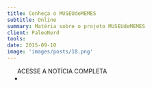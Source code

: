 ```yaml
---
title: Conheça o MUSEUdeMEMES
subtitle: Online
summary: Matéria sobre o projeto MUSEUdeMEMES
client: PaleoNerd
tools: 
date: 2015-09-10
image: 'images/posts/18.png'
---
```




<div class="post__share"><ul class="share__list list-reset">ACESSE A NOTÍCIA COMPLETA<li class="share__item" style="margin-left: 10px"><a class="share__link share__facebook" style="background: #fa5657" href="http://paleonerd.com.br/2015/09/10/conheca-o-museudememes/" title="Link" rel="nofollow"><i class="fa-solid fa-link"></i></a></li></ul></div>
<!-- <div class="gallery-box"><div class="gallery"><img src="/clipping/images/example-1.jpg" loading="lazy" alt="Project"><img src="/clipping/images/example-2.jpg" loading="lazy" alt="Project"></div><em>Gallery / <a href="https://www.freepik.com/" target="_blank">Freepic</a></em></div> -->
